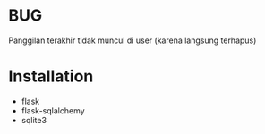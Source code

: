 # BUG
Panggilan terakhir tidak muncul di user (karena langsung terhapus)

# Installation
- flask
- flask-sqlalchemy
- sqlite3